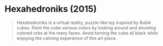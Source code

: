 # Hexahedroniks (2015)

> Hexahedroniks is a virtual reality, puzzle-like toy inspired by Rubik cubes. Paint the cube various colors by looking around and shooting colored orbs at the many faces. Avoid turning the cube all black while enjoying the calming experience of this art piece.
